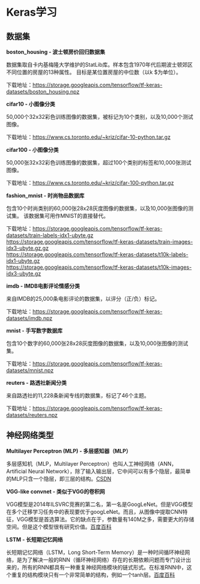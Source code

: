 # Keras学习

## 数据集

**boston_housing - 波士顿房价回归数据集**

数据集取自卡内基梅隆大学维护的StatLib库。样本包含1970年代后期波士顿郊区不同位置的房屋的13种属性。 目标是某位置房屋的中位数（以k $为单位）。

下载地址：https://storage.googleapis.com/tensorflow/tf-keras-datasets/boston_housing.npz

**cifar10 - 小图像分类**

50,000个32x32彩色训练图像的数据集，被标记为10个类别，以及10,000个测试图像。

下载地址：https://www.cs.toronto.edu/~kriz/cifar-10-python.tar.gz

**cifar100 - 小图像分类**

50,000张32x32彩色训练图像的数据集，超过100个类别的标签和10,000张测试图像。

下载地址：https://www.cs.toronto.edu/~kriz/cifar-100-python.tar.gz

**fashion_mnist - 时尚物品数据库**

包含10个时尚类别的60,000张28x28灰度图像的数据集，以及10,000张图像的测试集。 该数据集可用作MNIST的直接替代。

下载地址：https://storage.googleapis.com/tensorflow/tf-keras-datasets/train-labels-idx1-ubyte.gz  
https://storage.googleapis.com/tensorflow/tf-keras-datasets/train-images-idx3-ubyte.gz.gz  
https://storage.googleapis.com/tensorflow/tf-keras-datasets/t10k-labels-idx1-ubyte.gz  
https://storage.googleapis.com/tensorflow/tf-keras-datasets/t10k-images-idx3-ubyte.gz  

**imdb - IMDB电影评论情感分类**

来自IMDB的25,000条电影评论的数据集，以评分（正/负）标记。

下载地址：https://storage.googleapis.com/tensorflow/tf-keras-datasets/imdb.npz

**mnist - 手写数字数据库**

包含10个数字的60,000张28x28灰度图像的数据集，以及10,000张图像的测试集。

下载地址：https://storage.googleapis.com/tensorflow/tf-keras-datasets/mnist.npz

**reuters - 路透社新闻分类**

来自路透社的11,228条新闻专线的数据集，标记了46个主题。

下载地址：https://storage.googleapis.com/tensorflow/tf-keras-datasets/reuters.npz

## 神经网络类型

**Multilayer Perceptron (MLP) - 多层感知器（MLP）**

多层感知机（MLP，Multilayer Perceptron）也叫人工神经网络（ANN，Artificial Neural Network），除了输入输出层，它中间可以有多个隐层，最简单的MLP只含一个隐层，即三层的结构。[CSDN](https://blog.csdn.net/u011734144/article/details/80924207)

**VGG-like convnet - 类似于VGG的卷积网**

VGG模型是2014年ILSVRC竞赛的第二名，第一名是GoogLeNet。但是VGG模型在多个迁移学习任务中的表现要优于googLeNet。而且，从图像中提取CNN特征，VGG模型是首选算法。它的缺点在于，参数量有140M之多，需要更大的存储空间。但是这个模型很有研究价值。[百度百科](https://baike.baidu.com/item/VGG%20%E6%A8%A1%E5%9E%8B/22689655?fr=aladdin)


**LSTM - 长短期记忆网络**

长短期记忆网络（LSTM，Long Short-Term Memory）是一种时间循环神经网络，是为了解决一般的RNN（循环神经网络）存在的长期依赖问题而专门设计出来的，所有的RNN都具有一种重复神经网络模块的链式形式。在标准RNN中，这个重复的结构模块只有一个非常简单的结构，例如一个tanh层。[百度百科](https://baike.baidu.com/item/%E9%95%BF%E7%9F%AD%E6%9C%9F%E8%AE%B0%E5%BF%86%E4%BA%BA%E5%B7%A5%E7%A5%9E%E7%BB%8F%E7%BD%91%E7%BB%9C/17541107?fromtitle=LSTM&fromid=17541102&fr=aladdin)

